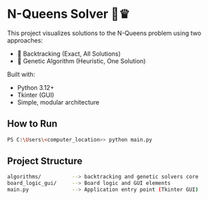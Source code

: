 # N-Queens Solver 🎯♛

This project visualizes solutions to the N-Queens problem using two approaches:

- 🧠 Backtracking (Exact, All Solutions)
- 🧬 Genetic Algorithm (Heuristic, One Solution)

Built with:

- Python 3.12+
- Tkinter (GUI)
- Simple, modular architecture

## How to Run

```bash
PS C:\Users\<computer_location>> python main.py
```

## Project Structure

```bash
algorithms/          --> backtracking and genetic solvers core
board_logic_gui/     --> Board logic and GUI elements
main.py              --> Application entry point (Tkinter GUI)
```
